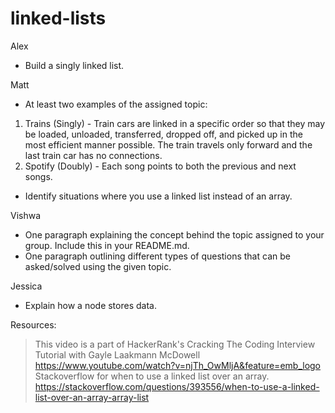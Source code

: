 # linked-lists
Alex
* Build a singly linked list.

Matt
* At least two examples of the assigned topic:
1. Trains (Singly) - Train cars are linked in a specific order so that they may be loaded, unloaded, transferred, dropped off, and picked up in the most efficient manner possible. The train travels only forward and the last train car has no connections.
2. Spotify (Doubly) - Each song points to both the previous and next songs.
* Identify situations where you use a linked list instead of an array.


Vishwa
* One paragraph explaining the concept behind the topic assigned to your group. Include this in your README.md.
* One paragraph outlining different types of questions that can be asked/solved using the given topic.


Jessica
* Explain how a node stores data.


Resources:
> This video is a part of HackerRank's Cracking The Coding Interview Tutorial with Gayle Laakmann McDowell
https://www.youtube.com/watch?v=njTh_OwMljA&feature=emb_logo
> Stackoverflow for when to use a linked list over an array.
https://stackoverflow.com/questions/393556/when-to-use-a-linked-list-over-an-array-array-list
